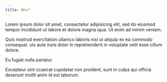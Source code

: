 ```yaml
---
title: Who?
---
```


Lorem ipsum dolor sit amet, consectetur adipisicing elit, sed do eiusmod tempor incididunt ut labore et dolore magna iqua. Ut enim ad minim veniam.

Quis nostrud exercitation ullamco laboris nisi ut aliquip ex ea commodo consequat. uis aute irure dolor in reprehenderit in voluptate velit esse cillum dolore.

Eu fugiat nulla pariatur.

Excepteur sint ccaecat cupidatat non proident, sunt in culpa qui officia deserunt mollit anim id est laborum.


